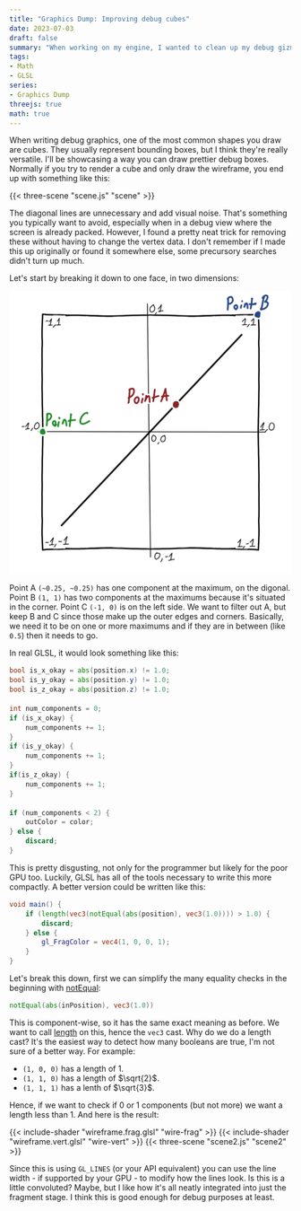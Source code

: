 ```yaml
---
title: "Graphics Dump: Improving debug cubes"
date: 2023-07-03
draft: false
summary: "When working on my engine, I wanted to clean up my debug gizmos a bit. The first thing to tackle is drawing bounding boxes!"
tags:
- Math
- GLSL
series:
- Graphics Dump
threejs: true
math: true
---
```


When writing debug graphics, one of the most common shapes you draw are cubes. They usually represent bounding boxes, but I think they're really versatile. I'll be showcasing a way you can draw prettier debug boxes. Normally if you try to render a cube and only draw the wireframe, you end up with something like this:

{{< three-scene "scene.js" "scene" >}}

The diagonal lines are unnecessary and add visual noise. That's something you typically want to avoid, especially when in a debug view where the screen is already packed. However, I found a pretty neat trick for removing these without having to change the vertex data. I don't remember if I made this up originally or found it somewhere else, some precursory searches didn't turn up much.

Let's start by breaking it down to one face, in two dimensions:

![A cube visualized on a 2D grid.](grid.webp)

Point A `(~0.25, ~0.25)` has one component at the maximum, on the digonal. Point B `(1, 1)` has two components at the maximums because it's situated in the corner. Point C `(-1, 0)` is on the left side. We want to filter out A, but keep B and C since those make up the outer edges and corners. Basically, we need it to be on one or more maximums and if they are in between (like `0.5`) then it needs to go.

In real GLSL, it would look something like this:

```glsl
bool is_x_okay = abs(position.x) != 1.0;
bool is_y_okay = abs(position.y) != 1.0;
bool is_z_okay = abs(position.z) != 1.0;

int num_components = 0;
if (is_x_okay) {
    num_components += 1;
}
if (is_y_okay) {
    num_components += 1;
}
if(is_z_okay) {
    num_components += 1;
}

if (num_components < 2) {
    outColor = color;
} else {
    discard;
}
```

This is pretty disgusting, not only for the programmer but likely for the poor GPU too. Luckily, GLSL has all of the tools necessary to write this more compactly. A better version could be written like this:

```glsl
void main() {
    if (length(vec3(notEqual(abs(position), vec3(1.0)))) > 1.0) {
        discard;
    } else {
        gl_FragColor = vec4(1, 0, 0, 1);
    }
}
```

Let's break this down, first we can simplify the many equality checks in the beginning with [notEqual](https://docs.gl/sl4/notEqual):

```glsl
notEqual(abs(inPosition), vec3(1.0))
```

This is component-wise, so it has the same exact meaning as before. We want to call [length](https://docs.gl/sl4/length) on this, hence the `vec3` cast. Why do we do a length cast? It's the easiest way to detect how many booleans are true, I'm not sure of a better way. For example:

* `(1, 0, 0)` has a length of 1.
* `(1, 1, 0)` has a length of $\sqrt{2}$.
* `(1, 1, 1)` has a lenth of $\sqrt{3}$.

Hence, if we want to check if 0 or 1 components (but not more) we want a length less than 1. And here is the result:

{{< include-shader "wireframe.frag.glsl" "wire-frag" >}}
{{< include-shader "wireframe.vert.glsl" "wire-vert" >}}
{{< three-scene "scene2.js" "scene2" >}}

Since this is using `GL_LINES` (or your API equivalent) you can use the line width - if supported by your GPU - to modify how the lines look. Is this is a little convoluted? Maybe, but I like how it's all neatly integrated into just the fragment stage. I think this is good enough for debug purposes at least.


